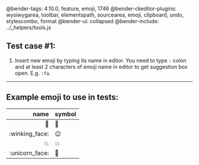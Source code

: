 @bender-tags: 4.10.0, feature, emoji, 1746
@bender-ckeditor-plugins: wysiwygarea, toolbar, elementspath, sourcearea, emoji, clipboard, undo, stylescombo, format
@bender-ui: collapsed
@bender-include: ../_helpers/tools.js

## Test case #1:
1. Insert new emoji by typing its name in editor. You need to type `:` colon and at least 2 characters of emoji name in editor to get suggestion box open. E.g. `:fa`.

----
## Example emoji to use in tests:

| name | symbol |
| ---: | --- |
| :bug: | 🐛 |
| :winking_face: | 😉 |
| :collision: | 💥 |
| :unicorn_face: | 🦄 |
